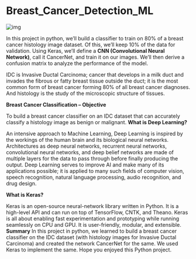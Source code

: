 # Breast_Cancer_Detection_ML

![img](https://github.com/0-0Dibakar/Breast_Cancer_Detection_ML/assets/106139442/e9262ec5-685d-4f65-8730-63de8c197245)

In this project in python, we’ll build a classifier to train on 80% of a breast cancer histology image dataset. Of this, we’ll keep 10% of the data for validation. Using Keras, we’ll define a **CNN (Convolutional Neural Network)**, call it CancerNet, and train it on our images. We’ll then derive a confusion matrix to analyze the performance of the model.

IDC is Invasive Ductal Carcinoma; cancer that develops in a milk duct and invades the fibrous or fatty breast tissue outside the duct; it is the most common form of breast cancer forming 80% of all breast cancer diagnoses. And histology is the study of the microscopic structure of tissues.

**Breast Cancer Classification – Objective**

To build a breast cancer classifier on an IDC dataset that can accurately classify a histology image as benign or malignant.
**What is Deep Learning?**

An intensive approach to Machine Learning, Deep Learning is inspired by the workings of the human brain and its biological neural networks. Architectures as deep neural networks, recurrent neural networks, convolutional neural networks, and deep belief networks are made of multiple layers for the data to pass through before finally producing the output. Deep Learning serves to improve AI and make many of its applications possible; it is applied to many such fields of computer vision, speech recognition, natural language processing, audio recognition, and drug design.

**What is Keras?**

Keras is an open-source neural-network library written in Python. It is a high-level API and can run on top of TensorFlow, CNTK, and Theano. Keras is all about enabling fast experimentation and prototyping while running seamlessly on CPU and GPU. It is user-friendly, modular, and extensible.
**Summary**
In this project in python, we learned to build a breast cancer classifier on the IDC dataset (with histology images for Invasive Ductal Carcinoma) and created the network CancerNet for the same. We used Keras to implement the same. Hope you enjoyed this Python project.
